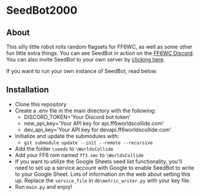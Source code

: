 # SeedBot2000
## About
This silly little robot rolls random flagsets for FF6WC, as well as some other fun little extra things. You can see SeedBot in action on the [FF6WC Discord](https://discord.gg/5MPeng5). You can also invite SeedBot to your own server by [clicking here](https://discord.com/api/oauth2/authorize?client_id=892560638969278484&permissions=1494917180496&scope=bot).

If you want to run your own instance of SeedBot, read below.

## Installation
* Clone this repository
* Create a .env file in the main directory with the following:
    * DISCORD_TOKEN='Your Discord bot token'
    * new_api_key='Your API key for api.ff6worldscollide.com'
    * dev_api_key='Your API key for devapi.ff6worldscollide.com'
* Initialize and update the submodules with:
    * ```git submodule update --init --remote --recursive```
* Add the folder `\seeds` to `\WorldsCollide`
* Add your FF6 rom named `ff3.smc` to `\WorldsCollide`
* If you want to utilize the Google Sheets seed list functionality, you'll need to set up a service account with Google to enable SeedBot to write to your Google Sheet. Lots of information on the web about setting this up. Replace the `service_file` in `db\metric_writer.py` with your key file.
* Run `main.py` and enjoy!
